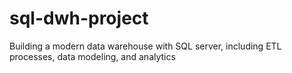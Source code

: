 # sql-dwh-project
Building a modern data warehouse with SQL server, including ETL processes, data modeling, and analytics

